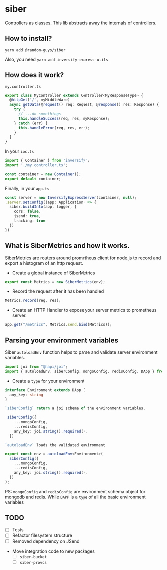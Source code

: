 # siber

Controllers as classes. This lib abstracts away the internals of controllers.

## How to install?

`yarn add @random-guys/siber`

Also, you need `yarn add inversify-express-utils`

## How does it work?

`my.controller.ts`

```ts
export class MyController extends Controller<MyResponseType> {
  @httpGet('/', myMiddleWare)
  async getData(@request() req: Request, @response() res: Response) {
    try {
      // ...do somethings
      this.handleSuccess(req, res, myResponse);
    } catch (err) {
      this.handleError(req, res, err);
    }
  }
}
```

In your `ioc.ts`

```ts
import { Container } from 'inversify';
import './my.controller.ts';

const container = new Container();
export default container;
```

Finally, in your `app.ts`

```ts
const server = new InversifyExpressServer(container, null);
.server.setConfig((app: Application) => {
  siber.buildInto(app, logger, {
    cors: false,
    jsend: true,
    tracking: true
  })
})
```

## What is SiberMetrics and how it works.

SiberMetrics are routers around prometheus client for node.js to record and export a histogram of an http request.

- Create a global instance of SiberMetrics

```ts
export const Metrics = new SiberMetrics(env);
```

- Record the request after it has been handled

```ts
Metrics.record(req, res);
```

- Create an HTTP Handler to expose your server metrics to prometheus server.

```ts
app.get("/metrics", Metrics.send.bind(Metrics));
```

## Parsing your environment variables

Siber `autoloadEnv` function helps to parse and validate server environment variables.

```ts
import joi from "@hapi/joi";
import { autoloadEnv, siberConfig, mongoConfig, redisConfig, DApp } from "@random-guys/siber";
```

- Create a `type` for your environment

```ts
interface Environment extends DApp {
  any_key: string
}

`siberConfig` return a joi schema of the environment variables.

 siberConfig({
    ...mongoConfig,
    ...redisConfig,
    any_key: joi.string().required(),
  })

`autoloadEnv` loads the validated environment

export const env = autoloadEnv<Environment>(
  siberConfig({
    ...mongoConfig,
    ...redisConfig,
    any_key: joi.string().required(),
  })
);
```

PS: `mongoConfig` and `redisConfig` are environment schema object for mongodb and redis. While `DAPP` is a `type` of all the basic environment variables

## TODO

- [ ] Tests
- [ ] Refactor filesystem structure
- [ ] Removed dependency on JSend
- Move integration code to new packages
  - [ ] `siber-bucket`
  - [ ] `siber-provcs`

